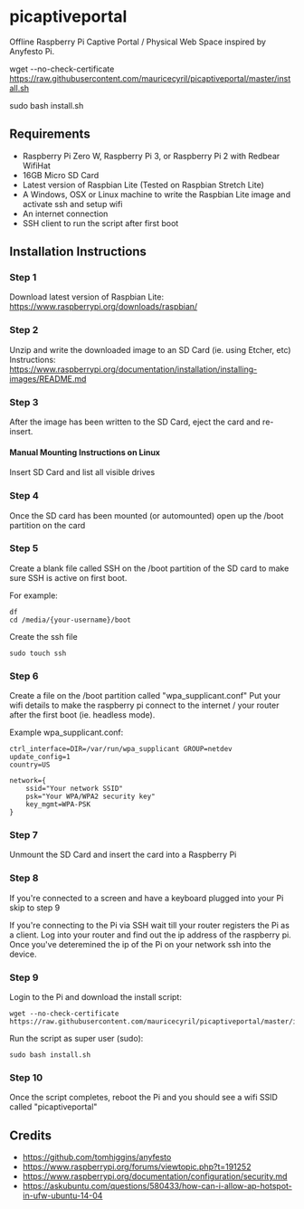 # picaptiveportal
Offline Raspberry Pi Captive Portal / Physical Web Space inspired by Anyfesto Pi.

wget --no-check-certificate  https://raw.githubusercontent.com/mauricecyril/picaptiveportal/master/install.sh

sudo bash install.sh

## Requirements
* Raspberry Pi Zero W, Raspberry Pi 3, or Raspberry Pi 2 with Redbear WifiHat
* 16GB Micro SD Card
* Latest version of Raspbian Lite (Tested on Raspbian Stretch Lite)
* A Windows, OSX or Linux machine to write the Raspbian Lite image and activate ssh and setup wifi
* An internet connection
* SSH client to run the script after first boot


## Installation Instructions
### Step 1
Download latest version of Raspbian Lite:
https://www.raspberrypi.org/downloads/raspbian/

### Step 2
Unzip and write the downloaded image to an SD Card (ie. using Etcher, etc)
Instructions: https://www.raspberrypi.org/documentation/installation/installing-images/README.md

### Step 3
After the image has been written to the SD Card, eject the card and re-insert.

#### Manual Mounting Instructions on Linux
Insert SD Card and list all visible drives

### Step 4
Once the SD card has been mounted (or automounted) open up the /boot partition on the card

### Step 5
Create a blank file called SSH on the /boot partition of the SD card to make sure SSH is active on first boot.

For example:
```shell
df
cd /media/{your-username}/boot
```
Create the ssh file 
```shell
sudo touch ssh
```
### Step 6
Create a file on the /boot partition called "wpa_supplicant.conf"
Put your wifi details to make the raspberry pi connect to the internet / your router after the first boot (ie. headless mode).

Example wpa_supplicant.conf:
```
ctrl_interface=DIR=/var/run/wpa_supplicant GROUP=netdev
update_config=1
country=US

network={
	ssid="Your network SSID"
	psk="Your WPA/WPA2 security key"
	key_mgmt=WPA-PSK
}
```

### Step 7
Unmount the SD Card and insert the card into a Raspberry Pi

### Step 8
If you're connected to a screen and have a keyboard plugged into your Pi skip to step 9

If you're connecting to the Pi via SSH wait till your router registers the Pi as a client. Log into your router and find out the ip address of the raspberry pi. Once you've deteremined the ip of the Pi on your network ssh into the device.

### Step 9
Login to the Pi and download the install script:
```shell
wget --no-check-certificate  https://raw.githubusercontent.com/mauricecyril/picaptiveportal/master/install.sh
```
Run the script as super user (sudo):
```shell
sudo bash install.sh
```
### Step 10
Once the script completes, reboot the Pi and you should see a wifi SSID called "picaptiveportal"

## Credits
* https://github.com/tomhiggins/anyfesto
* https://www.raspberrypi.org/forums/viewtopic.php?t=191252
* https://www.raspberrypi.org/documentation/configuration/security.md
* https://askubuntu.com/questions/580433/how-can-i-allow-ap-hotspot-in-ufw-ubuntu-14-04
